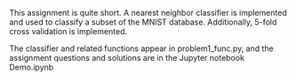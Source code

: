 This assignment is quite short.  A nearest neighbor classifier is implemented and used to classify a subset of the MNIST database.  Additionally, 5-fold cross validation is implemented.

The classifier and related functions appear in problem1_func.py, and the assignment questions and solutions are in the Jupyter notebook Demo.ipynb
